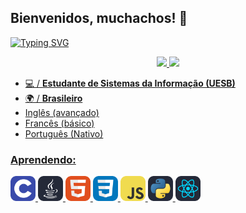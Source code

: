 ## Bienvenidos, muchachos! 👋

[![Typing SVG](https://readme-typing-svg.demolab.com?font=Fira+Code&pause=1000&color=7211C5&background=BFFF4400&center=true&vCenter=true&width=435&lines=Marcus+aqui+trazendo+sauda%C3%A7%C3%B5es)](https://git.io/typing-svg)
<div align="center">
    <a href="https://github.com/MarcusFonseca15">
    <img loading="lazy" height="180em" src="https://github-readme-stats.vercel.app/api?username=MarcusFonseca15&show_icons=true&theme=dracula&include_all_commits=true&count_private=true"/>
    <img loading="lazy" height="180em" src="https://github-readme-stats.vercel.app/api/top-langs/?username=MarcusFonseca15&layout=compact&langs_count=7&theme=dracula"/>
</div>

- 💻 / **Estudante de Sistemas da Informação (UESB)**
- 🌍 / **Brasileiro**
- Inglês (avançado)
- Francês (básico)
- Português (Nativo)
  

 ### Aprendendo:
 <div display = "inline-block">
    <img src="https://github.com/tandpfun/skill-icons/blob/main/icons/C.svg" widht="40" height="40">
    <img src="https://github.com/tandpfun/skill-icons/blob/main/icons/Java-Dark.svg" width="40" height="40" />
    <img src="https://github.com/tandpfun/skill-icons/blob/main/icons/HTML.svg" width="40" height="40" /> 
    <img src="https://github.com/tandpfun/skill-icons/blob/main/icons/CSS.svg" width="40" height="40" />
   <img src="https://github.com/tandpfun/skill-icons/blob/main/icons/JavaScript.svg" width="40" height="40" />
    <img src="https://github.com/tandpfun/skill-icons/blob/main/icons/Python-Dark.svg" width="40" height="40" />
     <img src="https://github.com/tandpfun/skill-icons/blob/main/icons/React-Dark.svg" width="40" height="40" />
</div>
 

  
</div>
